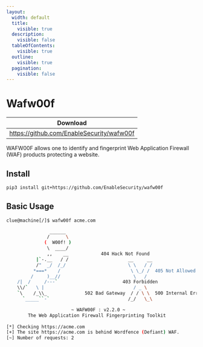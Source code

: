 ```yaml
---
layout:
  width: default
  title:
    visible: true
  description:
    visible: false
  tableOfContents:
    visible: true
  outline:
    visible: true
  pagination:
    visible: false
---
```


# Wafw00f

| Download                                  |
| ----------------------------------------- |
| https://github.com/EnableSecurity/wafw00f |

WAFW00F allows one to identify and fingerprint Web Application Firewall (WAF) products protecting a website.

## Install

```bash
pip3 install git+https://github.com/EnableSecurity/wafw00f
```

## Basic Usage

```bash
clue@machine[/]$ wafw00f acme.com

                ______
               /      \
              (  W00f! )
               \  ____/
               ,,    __            404 Hack Not Found
           |`-.__   / /                      __     __
           /"  _/  /_/                       \ \   / /
          *===*    /                          \ \_/ /  405 Not Allowed
         /     )__//                           \   /
    /|  /     /---`                        403 Forbidden
    \\/`   \ |                                 / _ \
    `\    /_\\_              502 Bad Gateway  / / \ \  500 Internal Error
      `_____``-`                             /_/   \_\

                        ~ WAFW00F : v2.2.0 ~
        The Web Application Firewall Fingerprinting Toolkit
    
[*] Checking https://acme.com
[+] The site https://acme.com is behind Wordfence (Defiant) WAF.
[~] Number of requests: 2

```
